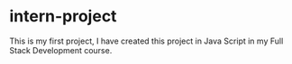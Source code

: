 # intern-project



This is my first project, I have created this project in Java Script in my Full Stack Development course.
